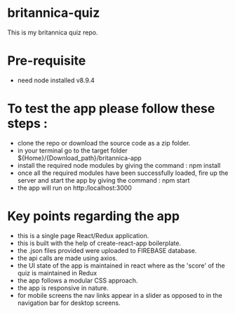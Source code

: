 # britannica-quiz
This is my britannica quiz repo. 

# Pre-requisite
- need node installed v8.9.4

# To test the app please follow these steps : 

- clone the repo or download the source code as a zip folder.
- in your terminal go to the target folder ${Home}/{Download_path}/britannica-app
- install the required node modules by giving the command : npm install
- once all the required modules have been successfully loaded, fire up the server and start the app by giving the command : npm start
- the app will run on http:/localhost:3000

# Key points regarding the app

- this is a single page React/Redux application.
- this is built with the help of create-react-app boilerplate.
- the .json files provided were uploaded to FIREBASE database. 
- the api calls are made using axios.
- the UI state of the app is maintained in react where as the 'score' of the quiz is maintained in Redux
- the app follows a modular CSS approach. 
- the app is responsive in nature.
- for mobile screens the nav links appear in a slider as opposed to in the navigation bar for desktop screens.
